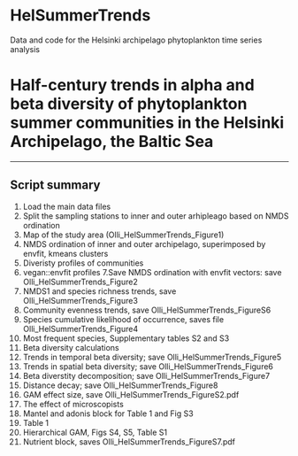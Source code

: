 # HelSummerTrends
Data and code for the Helsinki archipelago phytoplankton time series analysis

# Half-century trends in alpha and beta diversity of phytoplankton summer communities in the Helsinki Archipelago, the Baltic Sea
___________
##  Script summary
  1. Load the main data files
  2. Split the sampling stations to inner and outer arhipleago based on NMDS ordination
  3. Map of the study area (Olli_HelSummerTrends_Figure1)
  4. NMDS ordination of inner and outer archipelago, superimposed by envfit, kmeans clusters 
  5. Diveristy profiles of communities
  6. vegan::envfit profiles
  7.Save NMDS ordination with envfit vectors: save Olli_HelSummerTrends_Figure2
  8. NMDS1 and species richness trends, save Olli_HelSummerTrends_Figure3
  9. Community evenness trends, save Olli_HelSummerTrends_FigureS6
 10. Species cumulative likelihood of occurrence, saves file Olli_HelSummerTrends_Figure4
 11. Most frequent species, Supplementary tables S2 and S3
 12. Beta diversity calculations
 13. Trends in temporal beta diversity; save Olli_HelSummerTrends_Figure5
 14. Trends in spatial beta diversity; save Olli_HelSummerTrends_Figure6
 15. Beta diverstity decomposition; save Olli_HelSummerTrends_Figure7
 16. Distance decay; save Olli_HelSummerTrends_Figure8
 17. GAM effect size, save Olli_HelSummerTrends_FigureS2.pdf
 18. The effect of microscopists
 19. Mantel and adonis block for Table 1 and Fig S3
 20. Table 1
 21. Hierarchical GAM, Figs S4, S5, Table S1
 22. Nutrient block, saves Olli_HelSummerTrends_FigureS7.pdf
